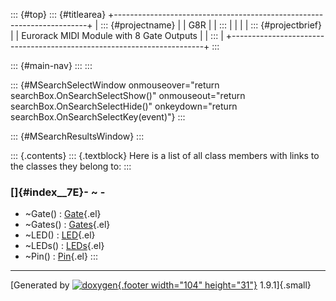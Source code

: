 ::: {#top}
::: {#titlearea}
+-----------------------------------------------------------------------+
| ::: {#projectname}                                                    |
| G8R                                                                   |
| :::                                                                   |
|                                                                       |
| ::: {#projectbrief}                                                   |
| Eurorack MIDI Module with 8 Gate Outputs                              |
| :::                                                                   |
+-----------------------------------------------------------------------+
:::

::: {#main-nav}
:::
:::

::: {#MSearchSelectWindow onmouseover="return searchBox.OnSearchSelectShow()" onmouseout="return searchBox.OnSearchSelectHide()" onkeydown="return searchBox.OnSearchSelectKey(event)"}
:::

::: {#MSearchResultsWindow}
:::

::: {.contents}
::: {.textblock}
Here is a list of all class members with links to the classes they
belong to:
:::

### []{#index__7E}- \~ -

-   \~Gate() :
    [Gate](classGate.html#aa04556acb1cdc5715e38ced8f28c6b27){.el}
-   \~Gates() :
    [Gates](classGates.html#a7bc98979e801ceb6e28472af3eb0a78f){.el}
-   \~LED() :
    [LED](classLED.html#a5cb49cf2696615d43952baf8ade06767){.el}
-   \~LEDs() :
    [LEDs](classLEDs.html#a682bab337039995cc4fc2a7e753a38e5){.el}
-   \~Pin() :
    [Pin](classPin.html#a462c14c45d3d653731dde638aa6e7bb7){.el}
:::

------------------------------------------------------------------------

[Generated by [![doxygen](doxygen.svg){.footer width="104"
height="31"}](https://www.doxygen.org/index.html) 1.9.1]{.small}
